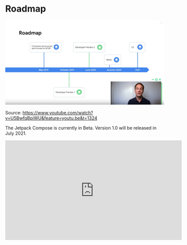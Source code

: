 # Roadmap

<p align="left">
  <img src ="../../images/general/Roadmap.png"   />
</p>

Source: https://www.youtube.com/watch?v=U5BwfqBpiWU&feature=youtu.be&t=1324

The Jetpack Compose is currently in Beta. Version 1.0 will be released in July 2021.

<iframe width="560" height="315" src="https://www.youtube.com/embed/7T5CY4uz9bY" frameborder="0" allow="accelerometer; autoplay; encrypted-media; gyroscope; picture-in-picture" allowfullscreen></iframe>

